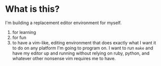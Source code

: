 # What is this?

I'm building a replacement editor environment for myself.

1. for learning
2. for fun
3. to have a vim-like, editing environment that does exactly what I want it to do on any platform I'm going to program on. I want to run `make` and have my editor up and running without relying on ruby, python, and whatever other nonsense vim requires me to have.

